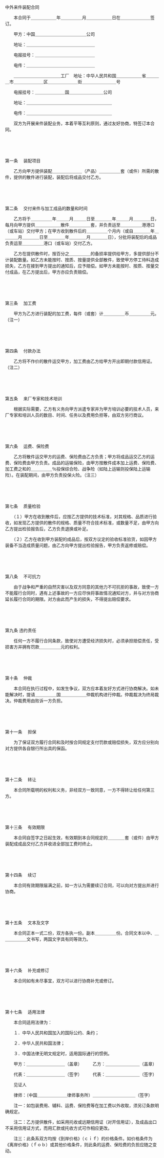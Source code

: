 



中外来件装配合同



 

　　本合同于＿＿＿＿＿＿年＿＿＿＿＿月＿＿＿＿＿＿日在＿＿＿＿＿＿＿签订。

　　甲方：中国＿＿＿＿＿＿＿＿＿＿＿＿公司

　　地址：＿＿＿＿＿＿＿＿＿＿＿＿＿＿＿＿

　　电报挂号：＿＿＿＿＿＿＿＿＿＿＿＿＿＿

　　电传：＿＿＿＿＿＿＿＿＿＿＿＿＿＿＿＿

　　＿＿＿＿＿＿＿＿＿＿＿工厂　地址：中华人民共和国＿＿＿＿＿＿省＿＿＿＿市＿＿＿＿＿＿＿区＿＿＿＿＿＿＿街＿＿＿＿＿＿＿＿号

　　电报挂号：＿＿＿＿＿＿＿国＿＿＿＿＿＿＿＿公司

　　地址：＿＿＿＿＿＿＿＿＿＿＿＿＿＿＿＿＿＿＿＿

　　电传：＿＿＿＿＿＿＿＿＿＿＿＿＿＿＿＿＿＿＿＿

　　双方为开展来件装配业务，本着平等互利原则，通过友好协商，特签订本合同。

　　

　　

第一条
　装配项目

　　乙方向甲方提供装配＿＿＿＿＿＿＿（产品）＿＿＿＿＿套（或件）所需的散件，提供的散件进行装配，装配后将成品交付乙方。

　　

　　

第二条
　交付来件与加工成品的数量和时间

　　乙方将于＿＿＿＿＿年＿＿＿月＿＿＿日至＿＿＿＿年＿＿＿月＿＿＿＿日，每月向甲方提供＿＿＿＿＿＿散件＿＿＿＿＿套，并负责运至＿＿＿＿＿港港口（或车站）交付甲方；在甲方收到散件后的＿＿＿＿＿个月内（或自＿＿＿＿年＿＿＿＿月＿＿＿＿日至＿＿＿＿年＿＿＿＿月＿＿＿＿日），分批将装配后的成品负责运至＿＿＿＿＿港口（或车站）交付乙方。

　　乙方在提供散件时，按百分之＿＿＿＿＿的备损率提供给甲方，多提供部分不计装配数量。如乙方未能按时、按质、按量提供全部散件，致使甲方停工待料造成损失，乙方在接到甲方提出的通知后，应予赔偿。如甲方未能按时、按质、按量交付成品，在乙方提出后，甲方亦应负责赔偿。

　　

　　

第三条
　加工费

　　甲方为乙方进行装配的加工费，每件（或套）计＿＿＿＿＿币＿＿＿＿＿元。（注一）

　　

　　

第四条
　付款办法

　　乙方将不作价的散件运交甲方，加工费由乙方给甲方开出即期付款信用证。（注二）

　　

　　

第五条
　来厂专家和技术培训

　　根据实际需要，乙方有义务向甲方派遣专家并为甲方培训必要的技术人员，来厂专家和培训人员的数目、时间、任务以及费用负担等，由双方另行商议。

　　

　　

第六条
　运费、保险费

　　乙方将散件运交甲方的运费、保险费由乙方负责；甲方将成品运交乙方的运费、保险费由甲方负责。成品的运输保险，由甲方按散件成本加上运费、保险费、加工费之和的＿＿＿＿＿％投保综合险、战争险（如陆上运输则投保陆上运输险）。在装配期间，由甲方负责投保火险。（注三）

　　

　　

第七条
　质量检验

　　（１）甲方在收到散件后，应按乙方提供的技术标准，对其规格、品质进行验收，如发现乙方提供的散件的规格、质量不符合技术标准，或数量不足，由甲方向乙方提出检验报告后，乙方负责退换或补足。

　　（２）乙方在收到甲方装配的成品后，按双方议定的验收标准验货，如因甲方装备不当造成质量问题，由乙方向甲方提出检验报告，甲方负责返修或赔偿。

　　

　　

第八条
　不可抗力

　　由于战争和严重的自然灾害以及双方同意的其他力不可抗拒的事故，致使一方不能履行合同时，遇有上述事故的一方应尽快将事故情况通知对方，并与对方协商延长履行合同的期限。对方由此而产生的损失，不得提出赔偿要求。

　　

　　

第九条
 违约责任

　　任何一方不履行合同条款，致使对方遭受经济损失时，必须承担赔偿责任，受损害方并拥有罚款＿＿＿＿＿元的权利。

　　

　　

第十条
　仲裁

　　本合同在执行过程中，如发生争议，双方应本着友好方式进行协商解决。如未能解决时，提请＿＿＿＿＿国＿＿＿＿＿＿仲裁机构进行仲裁。仲裁裁决为终局裁决。仲裁费用由败诉一方负担。

　　

　　

第十一条
　担保

　　为了保证双方履行合同和及时按合同规定支付罚款或赔偿损失，双方应分别向对方提供各自银行所出具的保函。

　　

　　

第十二条
　转让

　　本合同所载明的权利和义务，非经双方一致同意，一方不得转让给任何第三方。

　　

　　

第十三条
　有效期限

　　本合同自签字之日起生效，有效期到本合同规定的＿＿＿＿套（或件）由甲方装配成成品交付乙方并收进全部加工费时终止。

　　

　　

第十四条
　续订

　　本合同有效期限届满之前，如一方认为需要续订合同，可以向对方提出并进行协商。

　　

　　

第十五条
　文本及文字

　　本合同正本一式二份，双方各执一份。副本＿＿＿＿＿份。合同文本以中、＿＿＿＿＿＿文书写，两国文字具有同等效力。

　　

　　

第十六条
　补充或修订

　　本合同如有未尽事宜，双方可以进行协商补充或修订。

　　

　　

第十七条
　适用法律

　　本合同适用法律为：

　　１．中华人民共和国加入的国际公约、条约；

　　２．中华人民共和国法律；

　　３．中国法律无明文规定时，适用国际通行的惯例。　　

　　甲方：＿＿＿＿＿＿＿＿＿（盖章）　　　乙方：＿＿＿＿＿＿＿＿（盖章）

　　代表：＿＿＿＿＿＿＿＿＿（签字）　　　代表：＿＿＿＿＿＿＿＿（签字）

　　见证人

　　律师：（中国＿＿＿＿＿＿＿律师事务所）＿＿＿＿＿＿＿＿＿＿（签字）　　

　　注一：如包装费用、辅料、运费、保险费等在加工费以外收取，须另订条款明确规定。

　　注二：乙方提供散件，如采用托收或远期信用证（对开信用证），及成品出口不采用信用证方式，而用汇款或托收方式可作相应更改。

　　注三：此条系双方均按《到岸价格》（ｃｉｆ）的价格条件。如价格条件为《离岸价格》（ｆｏｂ）或其他价格条件，则此条的运费、保险费的负担应随之变动。